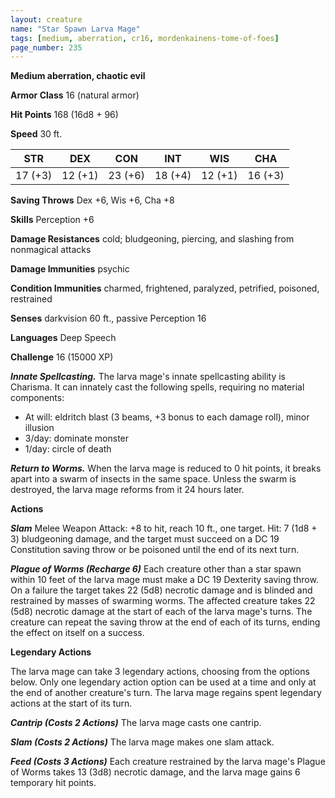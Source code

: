 ```yaml
---
layout: creature
name: "Star Spawn Larva Mage"
tags: [medium, aberration, cr16, mordenkainens-tome-of-foes]
page_number: 235
---
```


**Medium aberration, chaotic evil**

**Armor Class** 16 (natural armor)

**Hit Points** 168  (16d8 + 96)

**Speed** 30 ft.

|   STR   |   DEX   |   CON   |   INT   |   WIS   |   CHA   |
|:-------:|:-------:|:-------:|:-------:|:-------:|:-------:|
| 17 (+3) | 12 (+1) | 23 (+6) | 18 (+4) | 12 (+1) | 16 (+3) |

**Saving Throws** Dex +6, Wis +6, Cha +8

**Skills** Perception +6

**Damage Resistances** cold; bludgeoning, piercing, and slashing from nonmagical attacks

**Damage Immunities** psychic

**Condition Immunities** charmed, frightened, paralyzed, petrified, poisoned, restrained

**Senses** darkvision 60 ft., passive Perception 16

**Languages** Deep Speech

**Challenge** 16 (15000 XP)

***Innate Spellcasting.*** The larva mage's innate spellcasting ability is Charisma. It can innately cast the following spells, requiring no material components:
* At will: eldritch blast (3 beams, +3 bonus to each damage roll), minor illusion
* 3/day: dominate monster
* 1/day: circle of death


***Return to Worms.*** When the larva mage is reduced to 0 hit points, it breaks apart into a swarm of insects in the same space. Unless the swarm is destroyed, the larva mage reforms from it 24 hours later.

**Actions**

***Slam*** Melee Weapon Attack: +8 to hit, reach 10 ft., one target. Hit: 7 (1d8 + 3) bludgeoning damage, and the target must succeed on a DC 19 Constitution saving throw or be poisoned until the end of its next turn.

***Plague of Worms (Recharge 6)*** Each creature other than a star spawn within 10 feet of the larva mage must make a DC 19 Dexterity saving throw. On a failure the target takes 22 (5d8) necrotic damage and is blinded and restrained by masses of swarming worms. The affected creature takes 22 (5d8) necrotic damage at the start of each of the larva mage's turns. The creature can repeat the saving throw at the end of each of its turns, ending the effect on itself on a success.

**Legendary Actions**

The larva mage can take 3 legendary actions, choosing from the options below. Only one legendary action option can be used at a time and only at the end of another creature's turn. The larva mage regains spent legendary actions at the start of its turn.

***Cantrip (Costs 2 Actions)*** The larva mage casts one cantrip.

***Slam (Costs 2 Actions)*** The larva mage makes one slam attack.

***Feed (Costs 3 Actions)*** Each creature restrained by the larva mage's Plague of Worms takes 13 (3d8) necrotic damage, and the larva mage gains 6 temporary hit points.